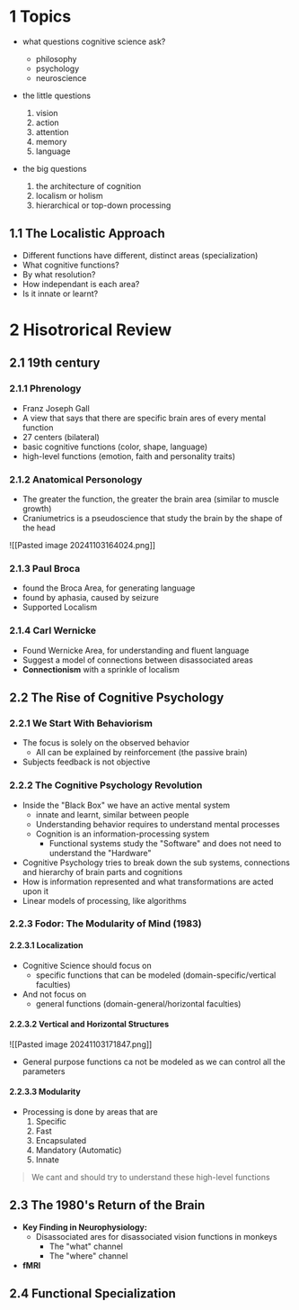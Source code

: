 # 1	Topics

- what questions cognitive science ask?
    - philosophy
    - psychology
    - neuroscience
    
- the little questions
    1. vision
    2. action
    3. attention
    4. memory
    5. language
    
- the big questions
    1. the architecture of cognition
    2. localism or holism
    3. hierarchical or top-down processing
    
## 1.1	The Localistic Approach
- Different functions have different, distinct areas (specialization)
- What cognitive functions?
- By what resolution?
- How independant is each area?
- Is it innate or learnt?

# 2	Hisotrorical Review

## 2.1	19th century

### 2.1.1	Phrenology
- Franz Joseph Gall
- A view that says that there are specific brain ares of every mental function
- 27 centers (bilateral)
- basic cognitive functions (color, shape, language)
- high-level functions (emotion, faith and personality traits)

### 2.1.2	Anatomical Personology
- The greater the function, the greater the brain area (similar to muscle growth)
- Craniumetrics is a pseudoscience that study the brain by the shape of the head

![[Pasted image 20241103164024.png]]

### 2.1.3	Paul Broca
- found the Broca Area, for generating language
- found by aphasia, caused by seizure
- Supported Localism

### 2.1.4	Carl Wernicke
- Found Wernicke Area, for understanding and fluent language
- Suggest a model of connections between disassociated areas
- **Connectionism** with a sprinkle of localism

## 2.2	The Rise of Cognitive Psychology

### 2.2.1	We Start With Behaviorism
- The focus is solely on the observed behavior
	- All can be explained by reinforcement (the passive brain)
- Subjects feedback is not objective

### 2.2.2	The Cognitive Psychology Revolution
- Inside the "Black Box" we have an active mental system
	- innate and learnt, similar between people
	- Understanding behavior requires to understand mental processes
	- Cognition is an information-processing system
		- Functional systems study the "Software" and does not need to understand the "Hardware"
- Cognitive Psychology tries to break down the sub systems, connections and hierarchy of brain parts and cognitions
- How is information represented and what transformations are acted upon it
- Linear models of processing, like algorithms

### 2.2.3	Fodor: The Modularity of Mind (1983)
#### 2.2.3.1	Localization
- Cognitive Science should focus on 
	- specific functions that can be modeled (domain-specific/vertical faculties)
- And not focus on
	- general functions (domain-general/horizontal faculties)

#### 2.2.3.2	Vertical and Horizontal Structures
![[Pasted image 20241103171847.png]]
- General purpose functions ca not be modeled as we can control all the parameters

#### 2.2.3.3	Modularity
- Processing is done by areas that are
	1. Specific
	2. Fast
	3. Encapsulated
	4. Mandatory (Automatic)
	5. Innate

> We cant and should try to understand these high-level functions

## 2.3	The 1980's Return of the Brain

- **Key Finding in Neurophysiology:**
	- Disassociated ares for  disassociated vision functions in monkeys
		- The "what" channel 
		- The "where" channel
- **fMRI**

## 2.4	Functional Specialization
